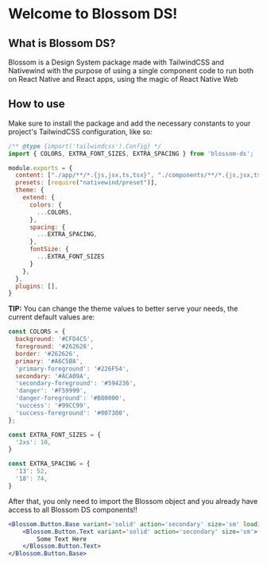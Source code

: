 # Welcome to Blossom DS!

## What is Blossom DS?

Blossom is a Design System package made with TailwindCSS and Nativewind with the purpose of using a single component code to run both on React Native and React apps, using the magic of React Native Web

## How to use

Make sure to install the package and add the necessary constants to your project's TailwindCSS configuration, like so:

```js
/** @type {import('tailwindcss').Config} */
import { COLORS, EXTRA_FONT_SIZES, EXTRA_SPACING } from 'blossom-ds';

module.exports = {
  content: ["./app/**/*.{js,jsx,ts,tsx}", "./components/**/*.{js,jsx,ts,tsx}"],
  presets: [require("nativewind/preset")],
  theme: {
    extend: {
      colors: {
        ...COLORS,
      },
      spacing: {
        ...EXTRA_SPACING,
      },
      fontSize: {
        ...EXTRA_FONT_SIZES
      }
    },
  },
  plugins: [],
}
```

**TIP:** You can change the theme values to better serve your needs, the current default values are:

```js
const COLORS = {
  background: '#CFD4C5',
  foreground: '#262626',
  border: '#262626',
  primary: '#A6C5BA',
  'primary-foreground': '#226F54',
  secondary: '#ACA09A',
  'secondary-foreground': '#594236',
  'danger': '#F59999',
  'danger-foreground': '#B80000',
  'success': '#99CC99',
  'success-foreground': '#007300',
};

const EXTRA_FONT_SIZES = {
  '2xs': 10,
}

const EXTRA_SPACING = {
  '13': 52,
  '18': 74,
}
```

After that, you only need to import the Blossom object and you already have access to all Blossom DS components!!

```jsx
<Blossom.Button.Base variant='solid' action='secondary' size='sm' loading={loading}>
    <Blossom.Button.Text variant='solid' action='secondary' size='sm'>
        Some Text Here
    </Blossom.Button.Text>
</Blossom.Button.Base>
```
